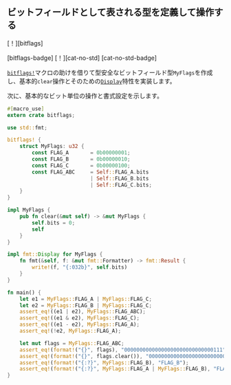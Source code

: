 ## <!--Define and operate on a type represented as a bitfield--> ビットフィールドとして表される型を定義して操作する

<!--[!][bitflags]-->
[！][bitflags]
<!--[bitflags-badge] [!][cat-no-std]-->
[bitflags-badge] [！][cat-no-std]
[cat-no-std-badge]
<!--Creates type safe bitfield type `MyFlags` with help of [`bitflags!`] macro and implements elementary `clear` operation as well as [`Display`] trait for it.-->
[`bitflags!`]マクロの助けを借りて型安全なビットフィールド型`MyFlags`を作成し、基本的`clear`操作とそのための[`Display`]特性を実装します。
<!--Subsequently, shows basic bitwise operations and formatting.-->
次に、基本的なビット単位の操作と書式設定を示します。

```rust
#[macro_use]
extern crate bitflags;

use std::fmt;

bitflags! {
    struct MyFlags: u32 {
        const FLAG_A       = 0b00000001;
        const FLAG_B       = 0b00000010;
        const FLAG_C       = 0b00000100;
        const FLAG_ABC     = Self::FLAG_A.bits
                           | Self::FLAG_B.bits
                           | Self::FLAG_C.bits;
    }
}

impl MyFlags {
    pub fn clear(&mut self) -> &mut MyFlags {
        self.bits = 0;  
        self
    }
}

impl fmt::Display for MyFlags {
    fn fmt(&self, f: &mut fmt::Formatter) -> fmt::Result {
        write!(f, "{:032b}", self.bits)
    }
}

fn main() {
    let e1 = MyFlags::FLAG_A | MyFlags::FLAG_C;
    let e2 = MyFlags::FLAG_B | MyFlags::FLAG_C;
    assert_eq!((e1 | e2), MyFlags::FLAG_ABC);   
    assert_eq!((e1 & e2), MyFlags::FLAG_C);    
    assert_eq!((e1 - e2), MyFlags::FLAG_A);    
    assert_eq!(!e2, MyFlags::FLAG_A);           

    let mut flags = MyFlags::FLAG_ABC;
    assert_eq!(format!("{}", flags), "00000000000000000000000000000111");
    assert_eq!(format!("{}", flags.clear()), "00000000000000000000000000000000");
    assert_eq!(format!("{:?}", MyFlags::FLAG_B), "FLAG_B");
    assert_eq!(format!("{:?}", MyFlags::FLAG_A | MyFlags::FLAG_B), "FLAG_A | FLAG_B");
}
```

<!--[`bitflags!`]: https://docs.rs/bitflags/*/bitflags/macro.bitflags.html
 [`Display`]: https://doc.rust-lang.org/std/fmt/trait.Display.html
-->
[`bitflags!`]: https://docs.rs/bitflags/*/bitflags/macro.bitflags.html
 [`Display`]: https://doc.rust-lang.org/std/fmt/trait.Display.html

